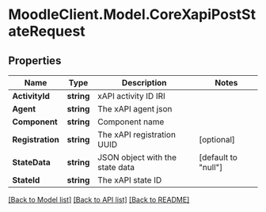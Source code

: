 # MoodleClient.Model.CoreXapiPostStateRequest

## Properties

Name | Type | Description | Notes
------------ | ------------- | ------------- | -------------
**ActivityId** | **string** | xAPI activity ID IRI | 
**Agent** | **string** | The xAPI agent json | 
**Component** | **string** | Component name | 
**Registration** | **string** | The xAPI registration UUID | [optional] 
**StateData** | **string** | JSON object with the state data | [default to "null"]
**StateId** | **string** | The xAPI state ID | 

[[Back to Model list]](../README.md#documentation-for-models) [[Back to API list]](../README.md#documentation-for-api-endpoints) [[Back to README]](../README.md)

